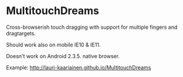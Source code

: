 MultitouchDreams
================


Cross-browserish touch dragging with support for multiple fingers and dragtargets.

Should work also on mobile IE10 & IE11.

Doesn't work on Android 2.3.5. native browser.

Example:
<a href="http://lauri-kaariainen.github.io/MultitouchDreams">http://lauri-kaariainen.github.io/MultitouchDreams</a>
